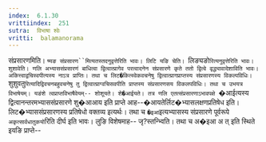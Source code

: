 ```yaml
---
index:  6.1.30
vrittiindex:  251
sutra:  विभाषा श्वेः
vritti:  balamanorama 
---
```


संप्रसारणमिति। `ष्यङ संप्रसारण``मित्यतस्तदनुवृत्तेरिति भावः। लिटि यङि चेति। `लिङ्यङो`रित्यनुवृत्तेरिति भावः। शुशावेति। णलि अभ्याससंप्रसारणं बाधित्वा द्वित्वात्प्रागेव परत्वादनेन संप्रसारणे कृते ततो द्वित्वे वृद्ध्यावादेशाविति भावः। अकित्त्वाद्वचिस्वपीत्यस्य नाऽत्र प्राप्तिः। तथा च लिट�कित्स्वेकवचनेषु द्वित्वात्प्रागप्राप्तस्य संप्रसारणस्य विकल्पविधिः। `शुशुवतु`रित्यादिद्विवचनबहुवचनेषु तु द्वित्वात्प्राग्वचिसवपीति प्राप्तस्य संप्रसारणसय विकलपविधिः। तथा च उभयत्र विभाषेयम्। यङंशे त्वप्राप्तविभाषैवेयम्-- शोशूयते। शे�आईयते। तत्र णलि एतत्संप्रसारणाऽभावपक्षे `�आईत्यस्य द्वित्वानन्तरमभ्याससंप्रसारणे शु�आआय इति प्राप्ते आह--�आयतेर्लिट�भ्यासलक्षणप्रतिषेध इति। लिट�भ्याससंप्रसारणस्य प्रतिषेधो वक्तव्य इत्यर्थः। तथा च `�इआ`इत्यभ्यासस्य संप्रसारणे पूर्वरूपे `अकृत्सार्वधातुकयो`रिति दीर्घ इति भावः। लुङि विशेषमाह-- जृ?स्तन्भ्विति। तथा च अ�इआ अ त् इति स्थिते इयङि प्राप्ते--

